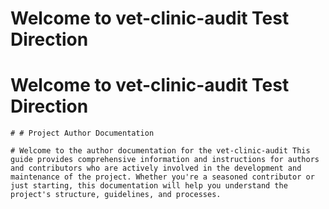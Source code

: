 # Welcome to  vet-clinic-audit Test Direction

	
	
# Welcome to  vet-clinic-audit Test Direction

	# # Project Author Documentation

	# Welcome to the author documentation for the vet-clinic-audit This guide provides comprehensive information and instructions for authors and contributors who are actively involved in the development and maintenance of the project. Whether you're a seasoned contributor or just starting, this documentation will help you understand the project's structure, guidelines, and processes.

	
	
